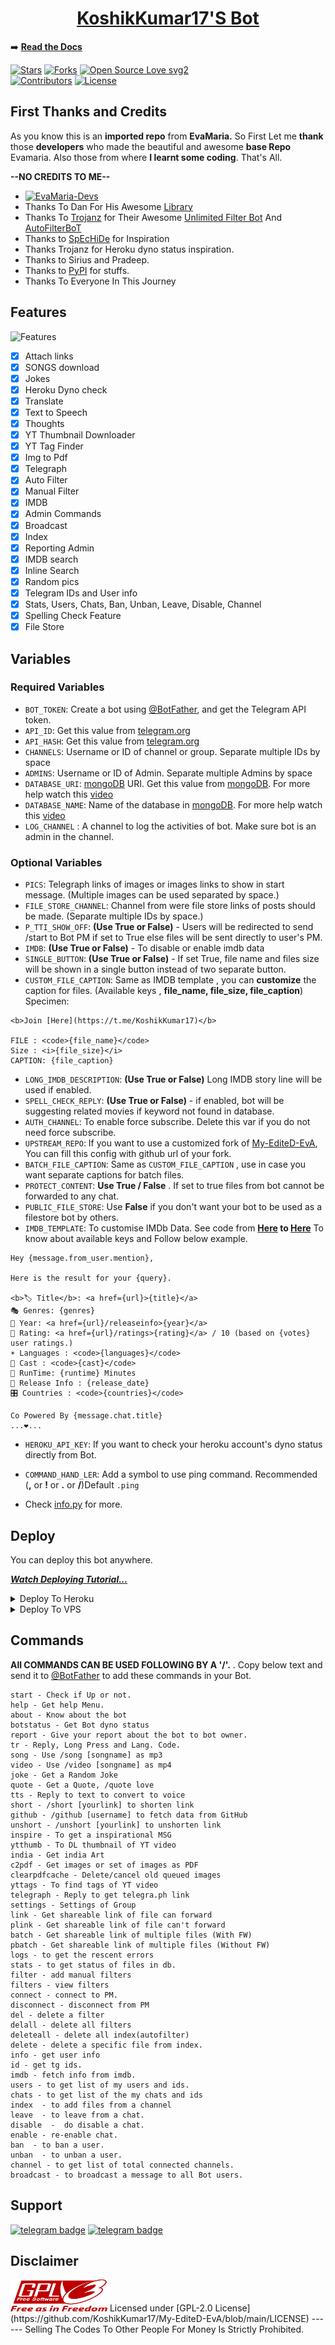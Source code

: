 <h1 align="center">
  <b><a href="https://KoshikKumar17.github.io/My-EditeD-EvA/bot">KoshikKumar17'S Bot</a></b>
</h1>



➡️ **[Read the Docs](https://KoshikKumar17.github.io/My-EditeD-EvA)**



[![Stars](https://img.shields.io/github/stars/KoshikKumar17/My-EditeD-EvA?style=flat-square&color=yellow)](https://github.com/KoshikKumar17/My-EditeD-EvA/stargazers)
[![Forks](https://img.shields.io/github/forks/KoshikKumar17/My-EditeD-EvA?style=flat-square&color=orange)](https://github.com/KoshikKumar17/My-EditeD-EvA/fork)
[![Open Source Love svg2](https://badges.frapsoft.com/os/v2/open-source.svg?v=103)](https://github.com/KoshikKumar17/My-EditeD-EvA)   
[![Contributors](https://img.shields.io/github/contributors/KoshikKumar17/My-EditeD-EvA?style=flat-square&color=green)](https://github.com/KoshikKumar17/My-EditeD-EvA)
[![License](https://img.shields.io/badge/License-GPL-blue)](https://github.com/KoshikKumar17/My-EditeD-EvA/blob/main/LICENSE)

## First Thanks and Credits
As you know this is an **imported repo** from **EvaMaria.** So First Let me **thank** those **developers** who made the beautiful and awesome **base Repo** Evamaria. Also those from where **I learnt some coding**.
That's All. 

**--NO CREDITS TO ME--**

- [![EvaMaria-Devs](https://img.shields.io/static/v1?label=EvaMaria&message=devs&color=critical)](https://telegram.dog/EvaMariaDevs)
 - Thanks To Dan For His Awesome [Library](https://github.com/pyrogram/pyrogram)
 - Thanks To [Trojanz](https://github.com/trojanzhex) for Their Awesome [Unlimited Filter Bot](https://github.com/TroJanzHEX/Unlimited-Filter-Bot) And [AutoFilterBoT](https://github.com/trojanzhex/auto-filter-bot)
 - Thanks to [SpEcHiDe](https://t.me/SpEcHlDe) for Inspiration
 - Thanks Trojanz for Heroku dyno status inspiration.
 - Thanks to Sirius and Pradeep.
 - Thanks to [PyPI](https://PyPI.org) for stuffs.
 - Thanks To Everyone In This Journey


## Features

![Features](https://telegra.ph/file/1f16236a1f9e3801abd91.jpg)

- [x] Attach links
- [x] SONGS download
- [x] Jokes
- [x] Heroku Dyno check
- [x] Translate
- [x] Text to Speech
- [x] Thoughts
- [x] YT Thumbnail Downloader
- [x] YT Tag Finder
- [x] Img to Pdf
- [x] Telegraph
- [x] Auto Filter
- [x] Manual Filter
- [x] IMDB
- [x] Admin Commands
- [x] Broadcast
- [x] Index
- [x] Reporting Admin
- [x] IMDB search
- [x] Inline Search
- [x] Random pics
- [x] Telegram IDs and User info 
- [x] Stats, Users, Chats, Ban, Unban, Leave, Disable, Channel
- [x] Spelling Check Feature
- [x] File Store

## Variables


### Required Variables
* `BOT_TOKEN`: Create a bot using [@BotFather](https://telegram.dog/BotFather), and get the Telegram API token.
* `API_ID`: Get this value from [telegram.org](https://my.telegram.org/apps)
* `API_HASH`: Get this value from [telegram.org](https://my.telegram.org/apps)
* `CHANNELS`: Username or ID of channel or group. Separate multiple IDs by space
* `ADMINS`: Username or ID of Admin. Separate multiple Admins by space
* `DATABASE_URI`: [mongoDB](https://www.mongodb.com) URI. Get this value from [mongoDB](https://www.mongodb.com). For more help watch this [video](https://youtu.be/1G1XwEOnxxo)
* `DATABASE_NAME`: Name of the database in [mongoDB](https://www.mongodb.com). For more help watch this [video](https://youtu.be/1G1XwEOnxxo)
* `LOG_CHANNEL` : A channel to log the activities of bot. Make sure bot is an admin in the channel.
### Optional Variables
* `PICS`: Telegraph links of images or images links to show in start message. (Multiple images can be used separated by space.)
* `FILE_STORE_CHANNEL`: Channel from were file store links of posts should be made. (Separate multiple IDs by space.)
* `P_TTI_SHOW_OFF`: **(Use True or False)** - Users will be redirected to send /start to Bot PM  if set to True else files will be sent  directly to user's PM.
* `IMDB`: **(Use True or False)** - To disable or enable imdb data
* `SINGLE_BUTTON`: **(Use True or False)** - If set True, file name and files size will be shown in a single button instead of two separate button.
* `CUSTOM_FILE_CAPTION`: Same as IMDB template , you can **customize** the caption for files. (Available keys , **file_name, file_size, file_caption**)
 Specimen: 
```
<b>Join [Here](https://t.me/KoshikKumar17)</b> 

FILE : <code>{file_name}</code> 
Size : <i>{file_size}</i>
CAPTION: {file_caption}
```
* `LONG_IMDB_DESCRIPTION`: **(Use True or False)**  Long IMDB story line will be used if enabled.
* `SPELL_CHECK_REPLY`: **(Use True or False)** - if enabled, bot will be suggesting related movies if keyword not found in database.
* `AUTH_CHANNEL`: To enable force subscribe. Delete this var if you do not need force subscribe.
* `UPSTREAM_REPO`: If you want to use a customized fork of [My-EditeD-EvA](https://github.com/KoshikKumar17/My-EditeD-EvA), You can fill this config with github url of your fork.
* `BATCH_FILE_CAPTION`: Same as `CUSTOM_FILE_CAPTION` , use in case you want separate captions for batch files.
* `PROTECT_CONTENT`: **Use True / False** . If set to true files from bot cannot be forwarded to any chat.
* `PUBLIC_FILE_STORE`: Use **False** if you don't want your bot to be used as a filestore bot by others.
* `IMDB_TEMPLATE`: To customise IMDb Data. See code from **[Here](https://github.com/KoshikKumar17/My-EditeD-EvA/blob/V2.0/plugins/pm_filter.py#L1002) to [Here](https://github.com/KoshikKumar17/My-EditeD-EvA/blob/V2.0/plugins/pm_filter.py#L1029)** To know about available keys and Follow below example.
```
Hey {message.from_user.mention},

Here is the result for your {query}.

<b>🏷 Title</b>: <a href={url}>{title}</a>
🎭 Genres: {genres}
📆 Year: <a href={url}/releaseinfo>{year}</a>
🌟 Rating: <a href={url}/ratings>{rating}</a> / 10 (based on {votes} user ratings.)
☀️ Languages : <code>{languages}</code>
👥 Cast : <code>{cast}</code>
📀 RunTime: {runtime} Minutes
📆 Release Info : {release_date}
🎛 Countries : <code>{countries}</code>

Co Powered By {message.chat.title}
...❤️...
```
* `HEROKU_API_KEY`: If you want to check your heroku account's dyno status directly from Bot.
* `COMMAND_HAND_LER`: Add a symbol to use ping command. Recommended (**,** or **!** or **.** or **/**)Default `.ping`

* Check [info.py](https://github.com/KoshikKumar17/My-EditeD-EvA/blob/V2.0/plugins/info.py) for more.


## Deploy
You can deploy this bot anywhere.

<i>**[Watch Deploying Tutorial...](https://youtu.be/1G1XwEOnxxo)**</i>

<details><summary>Deploy To Heroku</summary>
<p>
<br>
<a href="https://telegram.dog/XTZ_HerokuBot?start=S29zaGlrS3VtYXIxNy9NeS1FZGl0ZUQtRXZBIFYyLjA">
  <img src="https://www.herokucdn.com/deploy/button.svg" alt="Deploy">
</a>

**OR**

<a href="https://heroku.com/deploy?template=https://github.com/KoshikKumar17/My-EditeD-EvA">
  <img src="https://www.herokucdn.com/deploy/button.svg" alt="Deploy">
</a>
</p>
</details>

<details><summary>Deploy To VPS</summary>
<p>
<pre>
git clone https://github.com/KoshikKumar17/My-EditeD-EvA
# Install Packages
pip3 install -U -r requirements.txt
Edit info.py with variables as given below then run bot.
python3 bot.py
</pre>
</p>
</details>


## Commands
**All COMMANDS CAN BE USED FOLLOWING BY A '/'.**
.
Copy below text and send it to [@BotFather](https://telegram.me/botfather) to add these commands in your Bot.
```
start - Check if Up or not.
help - Get help Menu.
about - Know about the bot
botstatus - Get Bot dyno status
report - Give your report about the bot to bot owner.
tr - Reply, Long Press and Lang. Code.
song - Use /song [songname] as mp3
video - Use /video [songname] as mp4
joke - Get a Random Joke
quote - Get a Quote, /quote love
tts - Reply to text to convert to voice
short - /short [yourlink] to shorten link
github - /github [username] to fetch data from GitHub
unshort - /unshort [yourlink] to unshorten link
inspire - To get a inspirational MSG
ytthumb - To DL thumbnail of YT video
india - Get india Art
c2pdf - Get images or set of images as PDF
clearpdfcache - Delete/cancel old queued images
yttags - To find tags of YT video
telegraph - Reply to get telegra.ph link
settings - Settings of Group
link - Get shareable link of file can forward
plink - Get shareable link of file can't forward
batch - Get shareable link of multiple files (With FW)
pbatch - Get shareable link of multiple files (Without FW) 
logs - to get the rescent errors
stats - to get status of files in db.
filter - add manual filters
filters - view filters
connect - connect to PM.
disconnect - disconnect from PM
del - delete a filter
delall - delete all filters
deleteall - delete all index(autofilter)
delete - delete a specific file from index.
info - get user info
id - get tg ids.
imdb - fetch info from imdb.
users - to get list of my users and ids.
chats - to get list of the my chats and ids 
index  - to add files from a channel
leave  - to leave from a chat.
disable  -  do disable a chat.
enable - re-enable chat.
ban  - to ban a user.
unban  - to unban a user.
channel - to get list of total connected channels.
broadcast - to broadcast a message to all Bot users.
```
## Support
[![telegram badge](https://img.shields.io/badge/Telegram-Bot-30302f?style=flat&logo=telegram)](https://telegram.me/MYBOTKK_17BOT)
[![telegram badge](https://img.shields.io/badge/Telegram-Channel-30302f?style=flat&logo=telegram)](https://telegram.me/KOSHIKKUMAR17)

## Disclaimer
<img alt="GPL-2.0 license" src="/assets/LICENSE.png" width="155" height="51">
Licensed under [GPL-2.0 License](https://github.com/KoshikKumar17/My-EditeD-EvA/blob/main/LICENSE)
---
---
Selling The Codes To Other People For Money Is Strictly Prohibited.
